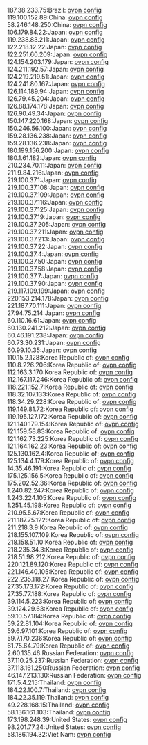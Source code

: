 187.38.233.75:Brazil: [ovpn config](vpn/187_38_233_75.ovpn)  
119.100.152.89:China: [ovpn config](vpn/119_100_152_89.ovpn)  
58.246.148.250:China: [ovpn config](vpn/58_246_148_250.ovpn)  
106.179.84.22:Japan: [ovpn config](vpn/106_179_84_22.ovpn)  
119.238.83.211:Japan: [ovpn config](vpn/119_238_83_211.ovpn)  
122.218.12.22:Japan: [ovpn config](vpn/122_218_12_22.ovpn)  
122.251.60.209:Japan: [ovpn config](vpn/122_251_60_209.ovpn)  
124.154.203.179:Japan: [ovpn config](vpn/124_154_203_179.ovpn)  
124.211.192.57:Japan: [ovpn config](vpn/124_211_192_57.ovpn)  
124.219.219.51:Japan: [ovpn config](vpn/124_219_219_51.ovpn)  
124.241.80.167:Japan: [ovpn config](vpn/124_241_80_167.ovpn)  
126.114.189.94:Japan: [ovpn config](vpn/126_114_189_94.ovpn)  
126.79.45.204:Japan: [ovpn config](vpn/126_79_45_204.ovpn)  
126.88.174.178:Japan: [ovpn config](vpn/126_88_174_178.ovpn)  
126.90.49.34:Japan: [ovpn config](vpn/126_90_49_34.ovpn)  
150.147.220.168:Japan: [ovpn config](vpn/150_147_220_168.ovpn)  
150.246.56.100:Japan: [ovpn config](vpn/150_246_56_100.ovpn)  
159.28.136.238:Japan: [ovpn config](vpn/159_28_136_238.ovpn)  
159.28.136.238:Japan: [ovpn config](vpn/159_28_136_238.ovpn)  
180.199.156.200:Japan: [ovpn config](vpn/180_199_156_200.ovpn)  
180.1.61.182:Japan: [ovpn config](vpn/180_1_61_182.ovpn)  
210.234.70.11:Japan: [ovpn config](vpn/210_234_70_11.ovpn)  
211.9.84.216:Japan: [ovpn config](vpn/211_9_84_216.ovpn)  
219.100.37.1:Japan: [ovpn config](vpn/219_100_37_1.ovpn)  
219.100.37.108:Japan: [ovpn config](vpn/219_100_37_108.ovpn)  
219.100.37.109:Japan: [ovpn config](vpn/219_100_37_109.ovpn)  
219.100.37.116:Japan: [ovpn config](vpn/219_100_37_116.ovpn)  
219.100.37.125:Japan: [ovpn config](vpn/219_100_37_125.ovpn)  
219.100.37.19:Japan: [ovpn config](vpn/219_100_37_19.ovpn)  
219.100.37.205:Japan: [ovpn config](vpn/219_100_37_205.ovpn)  
219.100.37.211:Japan: [ovpn config](vpn/219_100_37_211.ovpn)  
219.100.37.213:Japan: [ovpn config](vpn/219_100_37_213.ovpn)  
219.100.37.22:Japan: [ovpn config](vpn/219_100_37_22.ovpn)  
219.100.37.4:Japan: [ovpn config](vpn/219_100_37_4.ovpn)  
219.100.37.50:Japan: [ovpn config](vpn/219_100_37_50.ovpn)  
219.100.37.58:Japan: [ovpn config](vpn/219_100_37_58.ovpn)  
219.100.37.7:Japan: [ovpn config](vpn/219_100_37_7.ovpn)  
219.100.37.90:Japan: [ovpn config](vpn/219_100_37_90.ovpn)  
219.117.109.199:Japan: [ovpn config](vpn/219_117_109_199.ovpn)  
220.153.214.178:Japan: [ovpn config](vpn/220_153_214_178.ovpn)  
221.187.70.111:Japan: [ovpn config](vpn/221_187_70_111.ovpn)  
27.94.75.214:Japan: [ovpn config](vpn/27_94_75_214.ovpn)  
60.110.16.61:Japan: [ovpn config](vpn/60_110_16_61.ovpn)  
60.130.241.212:Japan: [ovpn config](vpn/60_130_241_212.ovpn)  
60.46.191.238:Japan: [ovpn config](vpn/60_46_191_238.ovpn)  
60.73.30.231:Japan: [ovpn config](vpn/60_73_30_231.ovpn)  
60.99.10.35:Japan: [ovpn config](vpn/60_99_10_35.ovpn)  
110.15.2.128:Korea Republic of: [ovpn config](vpn/110_15_2_128.ovpn)  
110.8.226.206:Korea Republic of: [ovpn config](vpn/110_8_226_206.ovpn)  
112.163.3.170:Korea Republic of: [ovpn config](vpn/112_163_3_170.ovpn)  
112.167.117.246:Korea Republic of: [ovpn config](vpn/112_167_117_246.ovpn)  
118.221.152.7:Korea Republic of: [ovpn config](vpn/118_221_152_7.ovpn)  
118.32.107.133:Korea Republic of: [ovpn config](vpn/118_32_107_133.ovpn)  
118.34.29.228:Korea Republic of: [ovpn config](vpn/118_34_29_228.ovpn)  
119.149.81.72:Korea Republic of: [ovpn config](vpn/119_149_81_72.ovpn)  
119.195.127.172:Korea Republic of: [ovpn config](vpn/119_195_127_172.ovpn)  
121.140.179.154:Korea Republic of: [ovpn config](vpn/121_140_179_154.ovpn)  
121.159.58.83:Korea Republic of: [ovpn config](vpn/121_159_58_83.ovpn)  
121.162.73.225:Korea Republic of: [ovpn config](vpn/121_162_73_225.ovpn)  
121.164.162.23:Korea Republic of: [ovpn config](vpn/121_164_162_23.ovpn)  
125.130.162.4:Korea Republic of: [ovpn config](vpn/125_130_162_4.ovpn)  
125.134.4.179:Korea Republic of: [ovpn config](vpn/125_134_4_179.ovpn)  
14.35.46.191:Korea Republic of: [ovpn config](vpn/14_35_46_191.ovpn)  
175.125.156.5:Korea Republic of: [ovpn config](vpn/175_125_156_5.ovpn)  
175.202.52.36:Korea Republic of: [ovpn config](vpn/175_202_52_36.ovpn)  
1.240.82.247:Korea Republic of: [ovpn config](vpn/1_240_82_247.ovpn)  
1.243.224.105:Korea Republic of: [ovpn config](vpn/1_243_224_105.ovpn)  
1.251.45.198:Korea Republic of: [ovpn config](vpn/1_251_45_198.ovpn)  
210.95.5.67:Korea Republic of: [ovpn config](vpn/210_95_5_67.ovpn)  
211.187.75.122:Korea Republic of: [ovpn config](vpn/211_187_75_122.ovpn)  
211.218.3.9:Korea Republic of: [ovpn config](vpn/211_218_3_9.ovpn)  
218.155.107.109:Korea Republic of: [ovpn config](vpn/218_155_107_109.ovpn)  
218.158.51.10:Korea Republic of: [ovpn config](vpn/218_158_51_10.ovpn)  
218.235.34.3:Korea Republic of: [ovpn config](vpn/218_235_34_3.ovpn)  
218.51.98.212:Korea Republic of: [ovpn config](vpn/218_51_98_212.ovpn)  
220.121.89.120:Korea Republic of: [ovpn config](vpn/220_121_89_120.ovpn)  
221.146.40.105:Korea Republic of: [ovpn config](vpn/221_146_40_105.ovpn)  
222.235.118.27:Korea Republic of: [ovpn config](vpn/222_235_118_27.ovpn)  
27.35.173.172:Korea Republic of: [ovpn config](vpn/27_35_173_172.ovpn)  
27.35.77.188:Korea Republic of: [ovpn config](vpn/27_35_77_188.ovpn)  
39.114.5.223:Korea Republic of: [ovpn config](vpn/39_114_5_223.ovpn)  
39.124.29.63:Korea Republic of: [ovpn config](vpn/39_124_29_63.ovpn)  
59.10.57.184:Korea Republic of: [ovpn config](vpn/59_10_57_184.ovpn)  
59.22.81.104:Korea Republic of: [ovpn config](vpn/59_22_81_104.ovpn)  
59.6.97.101:Korea Republic of: [ovpn config](vpn/59_6_97_101.ovpn)  
59.7.170.236:Korea Republic of: [ovpn config](vpn/59_7_170_236.ovpn)  
61.75.64.79:Korea Republic of: [ovpn config](vpn/61_75_64_79.ovpn)  
2.60.135.46:Russian Federation: [ovpn config](vpn/2_60_135_46.ovpn)  
37.110.25.237:Russian Federation: [ovpn config](vpn/37_110_25_237.ovpn)  
37.113.161.250:Russian Federation: [ovpn config](vpn/37_113_161_250.ovpn)  
46.147.213.130:Russian Federation: [ovpn config](vpn/46_147_213_130.ovpn)  
171.5.4.215:Thailand: [ovpn config](vpn/171_5_4_215.ovpn)  
184.22.100.7:Thailand: [ovpn config](vpn/184_22_100_7.ovpn)  
184.22.35.119:Thailand: [ovpn config](vpn/184_22_35_119.ovpn)  
49.228.168.15:Thailand: [ovpn config](vpn/49_228_168_15.ovpn)  
58.136.161.103:Thailand: [ovpn config](vpn/58_136_161_103.ovpn)  
173.198.248.39:United States: [ovpn config](vpn/173_198_248_39.ovpn)  
98.201.77.24:United States: [ovpn config](vpn/98_201_77_24.ovpn)  
58.186.194.32:Viet Nam: [ovpn config](vpn/58_186_194_32.ovpn)  
